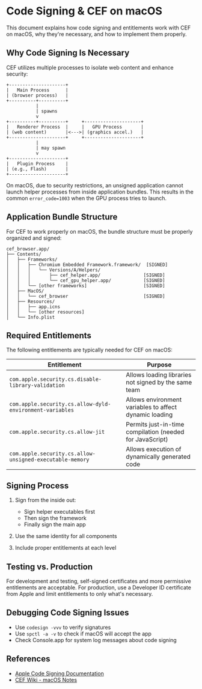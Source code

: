 # Code Signing & CEF on macOS

This document explains how code signing and entitlements work with CEF on macOS, why they're necessary, and how to implement them properly.

## Why Code Signing Is Necessary

CEF utilizes multiple processes to isolate web content and enhance security:

```
+---------------------+
|   Main Process      |
| (browser process)   |
+----------+----------+
           |
           | spawns
           v
+----------+----------+     +---------------------+
|   Renderer Process  |     |   GPU Process       |
| (web content)       |<--->| (graphics accel.)   |
+---------------------+     +---------------------+
           |
           | may spawn
           v
+---------------------+
|   Plugin Process    |
| (e.g., Flash)       |
+---------------------+
```

On macOS, due to security restrictions, an unsigned application cannot launch helper processes from inside application bundles. This results in the common `error_code=1003` when the GPU process tries to launch.

## Application Bundle Structure

For CEF to work properly on macOS, the bundle structure must be properly organized and signed:

```
cef_browser.app/
├── Contents/
│   ├── Frameworks/
│   │   ├── Chromium Embedded Framework.framework/  [SIGNED]
│   │   │   └── Versions/A/Helpers/
│   │   │       ├── cef_helper.app/                [SIGNED]
│   │   │       └── cef_gpu_helper.app/            [SIGNED]
│   │   └── [other frameworks]                     [SIGNED]
│   ├── MacOS/
│   │   └── cef_browser                            [SIGNED]
│   ├── Resources/
│   │   ├── app.icns
│   │   └── [other resources]
│   └── Info.plist
```

## Required Entitlements

The following entitlements are typically needed for CEF on macOS:

| Entitlement | Purpose |
|-------------|---------|
| `com.apple.security.cs.disable-library-validation` | Allows loading libraries not signed by the same team |
| `com.apple.security.cs.allow-dyld-environment-variables` | Allows environment variables to affect dynamic loading |
| `com.apple.security.cs.allow-jit` | Permits just-in-time compilation (needed for JavaScript) |
| `com.apple.security.cs.allow-unsigned-executable-memory` | Allows execution of dynamically generated code |

## Signing Process

1. Sign from the inside out:
   - Sign helper executables first
   - Then sign the framework
   - Finally sign the main app

2. Use the same identity for all components

3. Include proper entitlements at each level

## Testing vs. Production

For development and testing, self-signed certificates and more permissive entitlements are acceptable. For production, use a Developer ID certificate from Apple and limit entitlements to only what's necessary.

## Debugging Code Signing Issues

- Use `codesign -vvv` to verify signatures
- Use `spctl -a -v` to check if macOS will accept the app
- Check Console.app for system log messages about code signing

## References

- [Apple Code Signing Documentation](https://developer.apple.com/documentation/security/code_signing_services)
- [CEF Wiki - macOS Notes](https://bitbucket.org/chromiumembedded/cef/wiki/MacOSNotes.md)